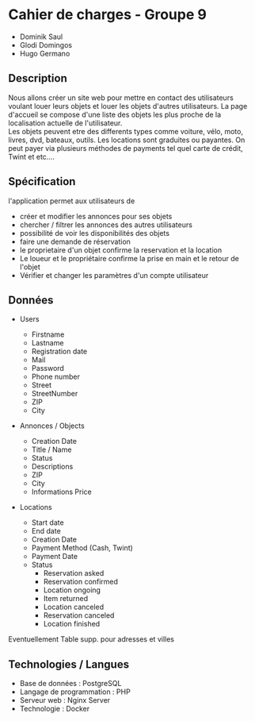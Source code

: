 # Cahier de charges - Groupe 9
* Dominik Saul
* Glodi Domingos
* Hugo Germano

## Description
Nous allons créer un site web pour mettre en contact des utilisateurs voulant louer leurs objets et louer les objets d'autres utilisateurs. La page d'accueil se compose d'une liste des objets les plus proche de la localisation actuelle de l'utilisateur.   
Les objets peuvent etre des differents types comme voiture, vélo, moto, livres, dvd, bateaux, outils. Les locations sont graduites ou payantes. On peut payer via plusieurs méthodes de payments tel quel carte de crédit, Twint et etc....

## Spécification
l'application permet aux utilisateurs de
- créer et modifier les annonces pour ses objets
- chercher / filtrer les annonces des autres utilisateurs
- possibilité de voir les disponibilités des objets
- faire une demande de réservation
- le proprietaire d'un objet confirme la reservation et la location
- Le loueur et le propriétaire confirme la prise en main et le retour de l'objet
- Vérifier et changer les paramètres d'un compte utilisateur

## Données
- Users
  - Firstname
  - Lastname
  - Registration date
  - Mail
  - Password
  - Phone number
  - Street
  - StreetNumber
  - ZIP
  - City

- Annonces / Objects
  - Creation Date
  - Title / Name
  - Status 
  - Descriptions
  - ZIP
  - City
  - Informations Price

- Locations
  - Start date
  - End date
  - Creation Date
  - Payment Method (Cash, Twint)
  - Payment Date
  - Status 
    - Reservation asked
    - Reservation confirmed
    - Location ongoing
    - Item returned
    - Location canceled
    - Reservation canceled
    - Location finished

Eventuellement Table supp. pour adresses et villes

## Technologies / Langues
- Base de données : PostgreSQL
- Langage de programmation : PHP
- Serveur web : Nginx Server
- Technologie : Docker
